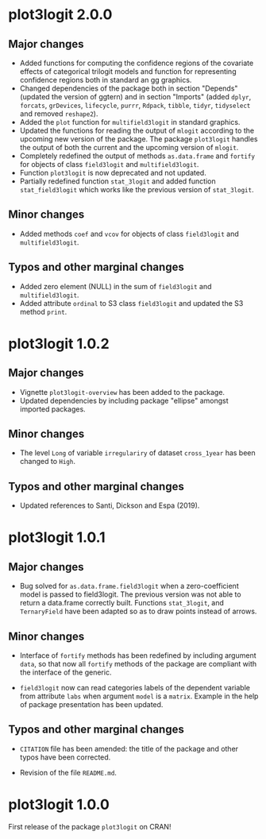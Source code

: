 

# plot3logit 2.0.0


## Major changes

* Added functions for computing the confidence regions of the covariate effects
  of categorical trilogit models and function for representing confidence
  regions both in standard an gg graphics.
* Changed dependencies of the package both in section "Depends" (updated the
  version of ggtern) and in section "Imports" (added `dplyr`, `forcats`,
  `grDevices`, `lifecycle`, `purrr`, `Rdpack`, `tibble`, `tidyr`, `tidyselect`
  and removed `reshape2`).
* Added the `plot` function for `multifield3logit` in standard graphics.
* Updated the functions for reading the output of `mlogit` according to the
  upcoming new version of the package. The package `plot3logit` handles the
  output of both the current and the upcoming version of `mlogit`.
* Completely redefined the output of methods `as.data.frame` and `fortify` for
  objects of class `field3logit` and `multifield3logit`.
* Function `plot3logit` is now deprecated and not updated.
* Partially redefined function `stat_3logit` and added function
  `stat_field3logit` which works like the previous version of `stat_3logit`.
  


## Minor changes

* Added methods `coef` and `vcov` for objects of class `field3logit` and
  `multifield3logit`.



## Typos and other marginal changes

* Added zero element (NULL) in the sum of `field3logit` and `multifield3logit`.
* Added attribute `ordinal` to S3 class `field3logit` and updated the S3 method
 `print`.





# plot3logit 1.0.2


## Major changes

* Vignette `plot3logit-overview` has been added to the package.
* Updated dependencies by including package "ellipse" amongst imported packages.


## Minor changes

* The level `Long` of variable `irregulariry` of dataset `cross_1year` has
  been changed to `High`.


## Typos and other marginal changes

* Updated references to Santi, Dickson and Espa (2019).





# plot3logit 1.0.1


## Major changes

* Bug solved for `as.data.frame.field3logit` when a zero-coefficient model is
  passed to field3logit. The previous version was not able to return a
  data.frame correctly built. Functions `stat_3logit`, and `TernaryField` have
  been adapted so as to draw points instead of arrows.


## Minor changes

* Interface of `fortify` methods has been redefined by including argument
  `data`, so that now all `fortify` methods of the package are compliant with
  the interface of the generic.

* `field3logit` now can read categories labels of the dependent variable from
  attribute `labs` when argument `model` is a `matrix`. Example in the help of
  package presentation has been updated.


## Typos and other marginal changes

* `CITATION` file has been amended: the title of the package and other typos
  have been corrected.

* Revision of the file `README.md`.





# plot3logit 1.0.0

First release of the package `plot3logit` on CRAN!
